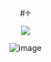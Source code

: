 <p align="center"

#♱

<p align="center">

<img src="https://komarev.com/ghpvc/?username=kysouu&color=bab9b5">

<p align="center"

 ![image](https://github.com/user-attachments/assets/1bcd8bb9-eef5-45cb-8fcf-95bcd3676358)

